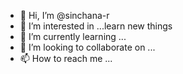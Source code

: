 - 👋 Hi, I’m @sinchana-r
- 👀 I’m interested in ...learn new things
- 🌱 I’m currently learning ...
- 💞️ I’m looking to collaborate on ...
- 📫 How to reach me ...

<!---
sinchana-r/sinchana-r is a ✨ special ✨ repository because its `README.md` (this file) appears on your GitHub profile.
You can click the Preview link to take a look at your changes.
--->
